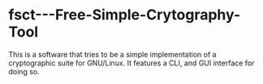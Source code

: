 # fsct---Free-Simple-Crytography-Tool
This is a software that tries to be a simple implementation of a cryptographic suite for GNU/Linux. It features a CLI, and GUI interface for doing so.
